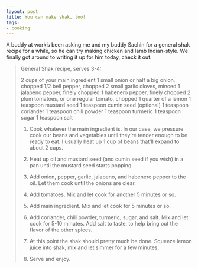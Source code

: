 ```yaml
---
layout: post
title: You can make shak, too!
tags:
- cooking
---
```

A buddy at work’s been asking me and my buddy Sachin for a general shak recipe for a while, so he can try making chicken and lamb Indian-style. We finally got around to writing it up for him today, check it out:

> 
> General Shak recipe, serves 3-4:
> 
> 2 cups of your main ingredient
> 1 small onion or half a big onion, chopped
> 1/2 bell pepper, chopped
> 2 small garlic cloves, minced
> 1 jalapeno pepper, finely chopped
> 1 habenero pepper, finely chopped
> 2 plum tomatoes, or one regular tomato, chopped
> 1 quarter of a lemon
> 1 teaspoon mustard seed
> 1 teaspoon cumin seed (optional)
> 1 teaspoon coriander
> 1 teaspoon chili powder
> 1 teaspoon turmeric
> 1 teaspoon sugar
> 1 teaspoon salt
> 
> 1. Cook whatever the main ingredient is. In our case, we pressure cook our beans and vegetables until they’re tender enough to be ready to eat. I usually heat up 1 cup of beans that’ll expand to about 2 cups.
> 
> 2. Heat up oil and mustard seed (and cumin seed if you wish) in a pan until the mustard seed starts popping.
> 
> 3. Add onion, pepper, garlic, jalapeno, and habenero pepper to the oil. Let them cook until the onions are clear.
> 
> 4. Add tomatoes. Mix and let cook for another 5 minutes or so.
> 
> 5. Add main ingredient. Mix and let cook for 5 minutes or so.
> 
> 6. Add coriander, chili powder, turmeric, sugar, and salt. Mix and let cook for 5-10 minutes. Add salt to taste, to help bring out the flavor of the other spices.
> 
> 7. At this point the shak should pretty much be done. Squeeze lemon juice into shak, mix and let simmer for a few minutes.
> 
> 8. Serve and enjoy.
> 

